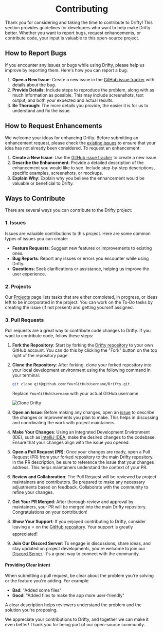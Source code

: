<h1 align=center>Contributing</h1>

Thank you for considering and taking the time to contribute to Drifty! This section provides guidelines for developers who want to help make Drifty better. Whether you want to report bugs, request enhancements, or contribute code, your input is valuable to this open-source project.

## How to Report Bugs

If you encounter any issues or bugs while using Drifty, please help us improve by reporting them. Here's how you can report a bug:

1. **Open a New Issue**: Create a new issue in the [GitHub issue tracker](https://github.com/SaptarshiSarkar12/Drifty/issues/new/choose) with details about the bug.
2. **Provide Details**: Include steps to reproduce the problem, along with as much information as possible. This may include screenshots, text output, and both your expected and actual results.
3. **Be Thorough**: The more details you provide, the easier it is for us to understand and fix the issue.

## How to Request Enhancements

We welcome your ideas for enhancing Drifty. Before submitting an enhancement request, please check the [existing issues](https://github.com/SaptarshiSarkar12/Drifty/issues) to ensure that your idea has not already been considered. To request an enhancement:

1. **Create a New Issue**: Use the [GitHub issue tracker](https://github.com/SaptarshiSarkar12/Drifty/issues/new/choose) to create a new issue.
2. **Describe the Enhancement**: Provide a detailed description of the enhancement you would like to see. Include step-by-step descriptions, specific examples, screenshots, or mockups.
3. **Explain Why**: Explain why you believe the enhancement would be valuable or beneficial to Drifty.

## Ways to Contribute

There are several ways you can contribute to the Drifty project:

### 1. Issues

Issues are valuable contributions to this project. Here are some common types of issues you can create:

- **Feature Requests**: Suggest new features or improvements to existing ones.
- **Bug Reports**: Report any issues or errors you encounter while using Drifty.
- **Questions**: Seek clarifications or assistance, helping us improve the user experience.

### 2. Projects

Our [Projects](https://github.com/users/SaptarshiSarkar12/projects/3) page lists tasks that are either completed, in progress, or ideas left to be incorporated in the project. You can work on the To-Do tasks by creating the issue (if not present) and getting yourself assigned.

### 3. Pull Requests

Pull requests are a great way to contribute code changes to Drifty. If you want to contribute code, follow these steps:

1. **Fork the Repository**: Start by forking the [Drifty repository](https://github.com/SaptarshiSarkar12/Drifty) to your own GitHub account. You can do this by clicking the "Fork" button on the top right of the repository page. 

2. **Clone the Repository**: After forking, clone your forked repository into your local development environment using the following command in your terminal:

    ```bash
    git clone git@github.com:YourGitHubUsername/Drifty.git
    ```

    Replace `YourGitHubUsername` with your actual GitHub username.

    ![Clone Drifty](https://user-images.githubusercontent.com/105960032/194497334-856c610e-39cd-4538-a998-18afb10dac04.gif) </p>
    
3. **Open an Issue**: Before making any changes, open an [issue](https://github.com/SaptarshiSarkar12/Drifty/issues/new/choose) to describe the changes or improvements you plan to make. This helps in discussing and coordinating the work with project maintainers.

4. **Make Your Changes**: Using an Integrated Development Environment (IDE), such as [IntelliJ IDEA](https://www.jetbrains.com/idea/), make the desired changes to the codebase. Ensure that your changes align with the issue you opened.

5. **Open a Pull Request (PR)**: Once your changes are ready, open a Pull Request (PR) from your forked repository to the main Drifty repository. In the PR description, be sure to reference the issue that your changes address. This helps maintainers understand the context of your PR.

6. **Review and Collaboration**: The Pull Request will be reviewed by project maintainers and contributors. Be prepared to make any necessary adjustments based on feedback. Collaborate with the community to refine your changes.

7. **Get Your PR Merged**: After thorough review and approval by maintainers, your PR will be merged into the main Drifty repository. Congratulations on your contribution!

8. **Show Your Support**: If you enjoyed contributing to Drifty, consider leaving a ⭐️ on the [GitHub repository](https://github.com/SaptarshiSarkar12/Drifty). Your support is greatly appreciated!

9. **Join Our Discord Server**: To engage in discussions, share ideas, and stay updated on project developments, you're welcome to join our [Discord Server](https://discord.gg/DeT4jXPfkG). It's a great way to connect with the community.

#### Providing Clear Intent

When submitting a pull request, be clear about the problem you're solving or the feature you're adding. For example:

- **Bad**: "Added some files"
- **Good**: "Added files to make the app more user-friendly"

A clear description helps reviewers understand the problem and the solution you're proposing.

We appreciate your contributions to Drifty, and together we can make it even better! Thank you for being part of our open-source community.






